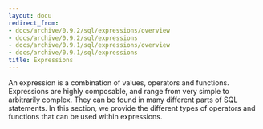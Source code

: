 ```yaml
---
layout: docu
redirect_from:
- docs/archive/0.9.2/sql/expressions/overview
- docs/archive/0.9.2/sql/expressions
- docs/archive/0.9.1/sql/expressions/overview
- docs/archive/0.9.1/sql/expressions
title: Expressions
---
```


An expression is a combination of values, operators and functions. Expressions are highly composable, and range from very simple to arbitrarily complex. They can be found in many different parts of SQL statements. In this section, we provide the different types of operators and functions that can be used within expressions.